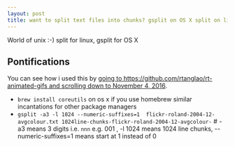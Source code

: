 ```yaml
---
layout: post
title: want to split text files into chunks? gsplit on OS X split on linux! 
---
```


World of unix :-) split for linux, gsplit for OS X

## Pontifications

You can see how i used this by [going to https://github.com/rtanglao/rt-animated-gifs and scrolling down to November 4, 2016](https://github.com/rtanglao/rt-animated-gifs).

* ```brew install coreutils``` on os x if you use homebrew similar incantations for other package managers
* ```gsplit -a3 -l 1024 --numeric-suffixes=1  flickr-roland-2004-12-avgcolour.txt 1024line-chunks-flickr-roland-2004-12-avgcolour-``` # -a3 means 3 digits i.e. ```nnn``` e.g. 001 , -l 1024 means 1024 line chunks, --numeric-suffixes=1 means start at 1 instead of 0

